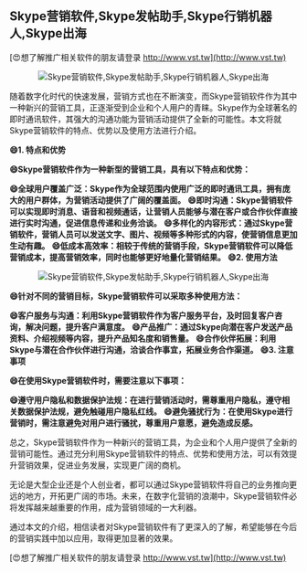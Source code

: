 ## **Skype营销软件,Skype发帖助手,Skype行销机器人,Skype出海**

[😍想了解推广相关软件的朋友请登录 http://www.vst.tw](http://www.vst.tw)

 <center><img src="https://vst.tw/MP4/tuiguang/png/2.png" alt="Skype营销软件,Skype发帖助手,Skype行销机器人,Skype出海"></center>

随着数字化时代的快速发展，营销方式也在不断演变，而Skype营销软件作为其中一种新兴的营销工具，正逐渐受到企业和个人用户的青睐。Skype作为全球著名的即时通讯软件，其强大的沟通功能为营销活动提供了全新的可能性。本文将就Skype营销软件的特点、优势以及使用方法进行介绍。

**😄1. 特点和优势**

**😄Skype营销软件作为一种新型的营销工具，具有以下特点和优势：**

**😄全球用户覆盖广泛：Skype作为全球范围内使用广泛的即时通讯工具，拥有庞大的用户群体，为营销活动提供了广阔的覆盖面。**
**😄即时沟通：Skype营销软件可以实现即时消息、语音和视频通话，让营销人员能够与潜在客户或合作伙伴直接进行实时沟通，促进信息传递和业务洽谈。**
**😄多样化的内容形式：通过Skype营销软件，营销人员可以发送文字、图片、视频等多种形式的内容，使营销信息更加生动有趣。**
**😄低成本高效率：相较于传统的营销手段，Skype营销软件可以降低营销成本，提高营销效率，同时也能够更好地量化营销结果。**
**😄2. 使用方法**

 <center><img src="https://vst.tw/MP4/tuiguang/png/0.png" alt="Skype营销软件,Skype发帖助手,Skype行销机器人,Skype出海"></center>

**😄针对不同的营销目标，Skype营销软件可以采取多种使用方法：**

**😄客户服务与沟通：利用Skype营销软件作为客户服务平台，及时回复客户咨询，解决问题，提升客户满意度。**
**😄产品推广：通过Skype向潜在客户发送产品资料、介绍视频等内容，提升产品知名度和销售量。**
**😄合作伙伴拓展：利用Skype与潜在合作伙伴进行沟通，洽谈合作事宜，拓展业务合作渠道。**
**😄3. 注意事项**

**😄在使用Skype营销软件时，需要注意以下事项：**

**😄遵守用户隐私和数据保护法规：在进行营销活动时，需尊重用户隐私，遵守相关数据保护法规，避免触碰用户隐私红线。**
**😄避免骚扰行为：在使用Skype进行营销时，需注意避免对用户进行骚扰，尊重用户意愿，避免造成反感。**

总之，Skype营销软件作为一种新兴的营销工具，为企业和个人用户提供了全新的营销可能性。通过充分利用Skype营销软件的特点、优势和使用方法，可以有效提升营销效果，促进业务发展，实现更广阔的商机。

无论是大型企业还是个人创业者，都可以通过Skype营销软件将自己的业务推向更远的地方，开拓更广阔的市场。未来，在数字化营销的浪潮中，Skype营销软件必将发挥越来越重要的作用，成为营销领域的一大利器。

通过本文的介绍，相信读者对Skype营销软件有了更深入的了解，希望能够在今后的营销实践中加以应用，取得更加显著的效果。

[😍想了解推广相关软件的朋友请登录 http://www.vst.tw](http://www.vst.tw)



